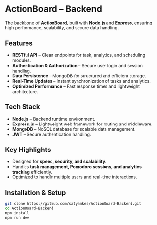 # ActionBoard – Backend

The backbone of **ActionBoard**, built with **Node.js** and **Express**, ensuring high performance, scalability, and secure data handling.

## Features
- **RESTful API** – Clean endpoints for task, analytics, and scheduling modules.
- **Authentication & Authorization** – Secure user login and session handling.
- **Data Persistence** – MongoDB for structured and efficient storage.
- **Real-Time Updates** – Instant synchronization of tasks and analytics.
- **Optimized Performance** – Fast response times and lightweight architecture.

## Tech Stack
- **Node.js** – Backend runtime environment.
- **Express.js** – Lightweight web framework for routing and middleware.
- **MongoDB** – NoSQL database for scalable data management.
- **JWT** – Secure authentication handling.

## Key Highlights
- Designed for **speed, security, and scalability**.
- Handles **task management, Pomodoro sessions, and analytics tracking** efficiently.
- Optimized to handle multiple users and real-time interactions.

## Installation & Setup
```bash
git clone https://github.com/satyamkes/ActionBoard-Backend.git
cd ActionBoard-Backend
npm install
npm run dev
